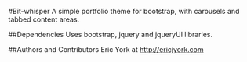 #Bit-whisper
A simple portfolio theme for bootstrap, with carousels and tabbed content areas.

##Dependencies
Uses bootstrap, jquery and jqueryUI libraries.

##Authors and Contributors
Eric York at http://ericjyork.com
